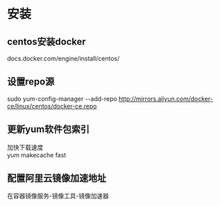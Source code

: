 # 安装

## centos安装docker

docs.docker.com/engine/install/centos/

## 设置repo源

sudo yum-config-manager --add-repo http://mirrors.aliyun.com/docker-ce/linux/centos/docker-ce.repo

## 更新yum软件包索引

加快下载速度  
yum makecache fast

## 配置阿里云镜像加速地址

在容器镜像服务-镜像工具-镜像加速器